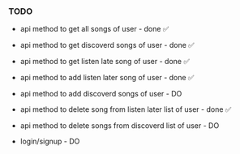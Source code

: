 ### TODO


- api method to get all songs of user - done ✅
- api method to get discoverd songs of user - done ✅
- api method to get listen late song of user - done ✅

- api method to add listen later song of user - done ✅
- api method to add discoverd songs of user - DO

- api method to delete song from listen later list of user - done ✅
- api method to delete  songs from discoverd list of user - DO


- login/signup - DO
